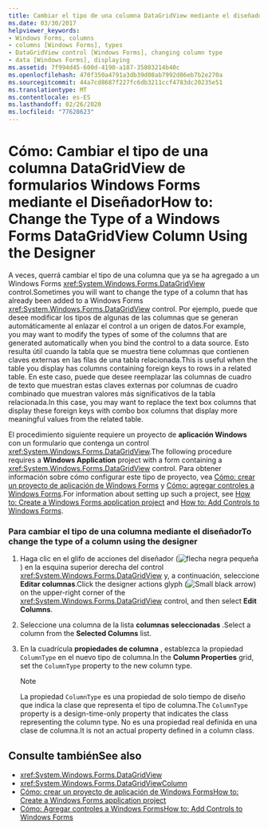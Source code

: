 ```yaml
---
title: Cambiar el tipo de una columna DataGridView mediante el diseñador
ms.date: 03/30/2017
helpviewer_keywords:
- Windows Forms, columns
- columns [Windows Forms], types
- DataGridView control [Windows Forms], changing column type
- data [Windows Forms], displaying
ms.assetid: 7f994d45-600d-4190-a187-35803214b40c
ms.openlocfilehash: 470f350a4791a3db39d08ab7992d86eb7b2e270a
ms.sourcegitcommit: 44a7cd8687f227fc6db3211ccf4783dc20235e51
ms.translationtype: MT
ms.contentlocale: es-ES
ms.lasthandoff: 02/26/2020
ms.locfileid: "77628623"
---
```

# <a name="how-to-change-the-type-of-a-windows-forms-datagridview-column-using-the-designer"></a><span data-ttu-id="a07f7-102">Cómo: Cambiar el tipo de una columna DataGridView de formularios Windows Forms mediante el Diseñador</span><span class="sxs-lookup"><span data-stu-id="a07f7-102">How to: Change the Type of a Windows Forms DataGridView Column Using the Designer</span></span>
<span data-ttu-id="a07f7-103">A veces, querrá cambiar el tipo de una columna que ya se ha agregado a un Windows Forms <xref:System.Windows.Forms.DataGridView> control.</span><span class="sxs-lookup"><span data-stu-id="a07f7-103">Sometimes you will want to change the type of a column that has already been added to a Windows Forms <xref:System.Windows.Forms.DataGridView> control.</span></span> <span data-ttu-id="a07f7-104">Por ejemplo, puede que desee modificar los tipos de algunas de las columnas que se generan automáticamente al enlazar el control a un origen de datos.</span><span class="sxs-lookup"><span data-stu-id="a07f7-104">For example, you may want to modify the types of some of the columns that are generated automatically when you bind the control to a data source.</span></span> <span data-ttu-id="a07f7-105">Esto resulta útil cuando la tabla que se muestra tiene columnas que contienen claves externas en las filas de una tabla relacionada.</span><span class="sxs-lookup"><span data-stu-id="a07f7-105">This is useful when the table you display has columns containing foreign keys to rows in a related table.</span></span> <span data-ttu-id="a07f7-106">En este caso, puede que desee reemplazar las columnas de cuadro de texto que muestran estas claves externas por columnas de cuadro combinado que muestran valores más significativos de la tabla relacionada.</span><span class="sxs-lookup"><span data-stu-id="a07f7-106">In this case, you may want to replace the text box columns that display these foreign keys with combo box columns that display more meaningful values from the related table.</span></span>

 <span data-ttu-id="a07f7-107">El procedimiento siguiente requiere un proyecto de **aplicación Windows** con un formulario que contenga un control <xref:System.Windows.Forms.DataGridView>.</span><span class="sxs-lookup"><span data-stu-id="a07f7-107">The following procedure requires a **Windows Application** project with a form containing a <xref:System.Windows.Forms.DataGridView> control.</span></span> <span data-ttu-id="a07f7-108">Para obtener información sobre cómo configurar este tipo de proyecto, vea [Cómo: crear un proyecto de aplicación de Windows Forms](/visualstudio/ide/step-1-create-a-windows-forms-application-project) y [Cómo: agregar controles a Windows Forms](how-to-add-controls-to-windows-forms.md).</span><span class="sxs-lookup"><span data-stu-id="a07f7-108">For information about setting up such a project, see [How to: Create a Windows Forms application project](/visualstudio/ide/step-1-create-a-windows-forms-application-project) and [How to: Add Controls to Windows Forms](how-to-add-controls-to-windows-forms.md).</span></span>

### <a name="to-change-the-type-of-a-column-using-the-designer"></a><span data-ttu-id="a07f7-109">Para cambiar el tipo de una columna mediante el diseñador</span><span class="sxs-lookup"><span data-stu-id="a07f7-109">To change the type of a column using the designer</span></span>

1. <span data-ttu-id="a07f7-110">Haga clic en el glifo de acciones del diseñador (![flecha negra pequeña](./media/designer-actions-glyph.gif)) en la esquina superior derecha del control <xref:System.Windows.Forms.DataGridView> y, a continuación, seleccione **Editar columnas**.</span><span class="sxs-lookup"><span data-stu-id="a07f7-110">Click the designer actions glyph (![Small black arrow](./media/designer-actions-glyph.gif)) on the upper-right corner of the <xref:System.Windows.Forms.DataGridView> control, and then select **Edit Columns**.</span></span>

2. <span data-ttu-id="a07f7-111">Seleccione una columna de la lista **columnas seleccionadas** .</span><span class="sxs-lookup"><span data-stu-id="a07f7-111">Select a column from the **Selected Columns** list.</span></span>

3. <span data-ttu-id="a07f7-112">En la cuadrícula **propiedades de columna** , establezca la propiedad `ColumnType` en el nuevo tipo de columna.</span><span class="sxs-lookup"><span data-stu-id="a07f7-112">In the **Column Properties** grid, set the `ColumnType` property to the new column type.</span></span>

    > [!NOTE]
    > <span data-ttu-id="a07f7-113">La propiedad `ColumnType` es una propiedad de solo tiempo de diseño que indica la clase que representa el tipo de columna.</span><span class="sxs-lookup"><span data-stu-id="a07f7-113">The `ColumnType` property is a design-time-only property that indicates the class representing the column type.</span></span> <span data-ttu-id="a07f7-114">No es una propiedad real definida en una clase de columna.</span><span class="sxs-lookup"><span data-stu-id="a07f7-114">It is not an actual property defined in a column class.</span></span>

## <a name="see-also"></a><span data-ttu-id="a07f7-115">Consulte también</span><span class="sxs-lookup"><span data-stu-id="a07f7-115">See also</span></span>

- <xref:System.Windows.Forms.DataGridView>
- <xref:System.Windows.Forms.DataGridViewColumn>
- [<span data-ttu-id="a07f7-116">Cómo: crear un proyecto de aplicación de Windows Forms</span><span class="sxs-lookup"><span data-stu-id="a07f7-116">How to: Create a Windows Forms application project</span></span>](/visualstudio/ide/step-1-create-a-windows-forms-application-project)
- [<span data-ttu-id="a07f7-117">Cómo: Agregar controles a Windows Forms</span><span class="sxs-lookup"><span data-stu-id="a07f7-117">How to: Add Controls to Windows Forms</span></span>](how-to-add-controls-to-windows-forms.md)
